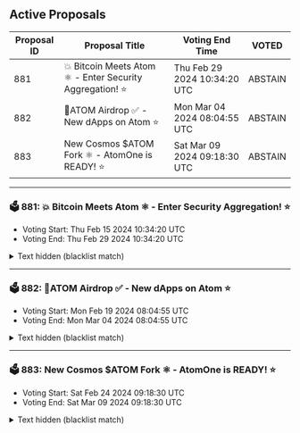 ## Active Proposals

| Proposal ID | Proposal Title | Voting End Time | VOTED |
|-------------|----------------|-----------------|-------|
| 881 | 💥 Bitcoin Meets Atom ⚛️ - Enter Security Aggregation! ⭐ | Thu Feb 29 2024 10:34:20 UTC | ABSTAIN |
| 882 | 💎ATOM Airdrop ✅ - New dApps on Atom ⭐ | Mon Mar 04 2024 08:04:55 UTC | ABSTAIN |
| 883 | New Cosmos $ATOM Fork ⚛️ - AtomOne is READY! ⭐ | Sat Mar 09 2024 09:18:30 UTC | ABSTAIN |

---

### 🗳 881: 💥 Bitcoin Meets Atom ⚛️ - Enter Security Aggregation! ⭐
- Voting Start: Thu Feb 15 2024 10:34:20 UTC
- Voting End: Thu Feb 29 2024 10:34:20 UTC

<details>
<summary>Text hidden (blacklist match)</summary>
 
</details>

---

### 🗳 882: 💎ATOM Airdrop ✅ - New dApps on Atom ⭐
- Voting Start: Mon Feb 19 2024 08:04:55 UTC
- Voting End: Mon Mar 04 2024 08:04:55 UTC

<details>
<summary>Text hidden (blacklist match)</summary>
 
</details>

---

### 🗳 883: New Cosmos $ATOM Fork ⚛️ - AtomOne is READY! ⭐
- Voting Start: Sat Feb 24 2024 09:18:30 UTC
- Voting End: Sat Mar 09 2024 09:18:30 UTC

<details>
<summary>Text hidden (blacklist match)</summary>
 
</details>
